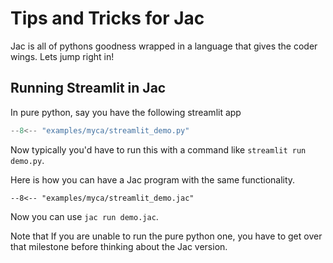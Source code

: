 # Tips and Tricks for Jac

Jac is all of pythons goodness wrapped in a language that gives the coder wings. Lets jump right in!

## Running Streamlit in Jac

In pure python, say you have the following streamlit app

```python linenums="1"
--8<-- "examples/myca/streamlit_demo.py"
```

Now typically you'd have to run this with a command like `streamlit run demo.py`.

Here is how you can have a Jac program with the same functionality.

```jac linenums="1"
--8<-- "examples/myca/streamlit_demo.jac"
```

Now you can use `jac run demo.jac`.

Note that If you are unable to run the pure python one, you have to get over that milestone before thinking about the Jac version.